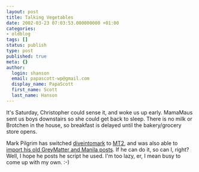 ```yaml
---
layout: post
title: Talking Vegetables
date: 2002-03-23 07:03:53.000000000 +01:00
categories:
- oldblog
tags: []
status: publish
type: post
published: true
meta: {}
author:
  login: shanson
  email: papascott-wp@gmail.com
  display_name: PapaScott
  first_name: Scott
  last_name: Hanson
---
```

<p>It's Saturday, Christopher could sense it, and woke us up early. MamaMaus sent us boys downstairs so she could get back to sleep. There is no milk or Brotchen in the house, so breakfast is delayed until the bakery/grocery store opens.</p>
<p>Mark Pilgrim has switched <a href="http://diveintomark.org">diveintomark</a> to <a href="http://www.moveabletype.org">MT2</a>, and was also able to <a href="http://diveintomark.org/archives/2002/03/22.html#movable_type">import his old GreyMatter and Manila posts</a>. If he can do it, so can I, right? Well, I hope he posts he script he used. I'm too lazy, er, I mean busy to come up with my own. :-)</p>
